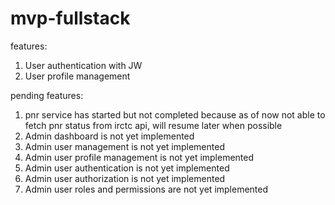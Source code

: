 # mvp-fullstack

features:
1) User authentication with JW
2) User profile management


pending features:
1) pnr service has started but not completed because as of now not able to fetch pnr status from irctc api, will resume later when possible
2) Admin dashboard is not yet implemented
3) Admin user management is not yet implemented
4) Admin user profile management is not yet implemented
5) Admin user authentication is not yet implemented
6) Admin user authorization is not yet implemented
7) Admin user roles and permissions are not yet implemented